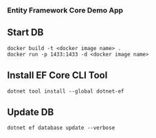 ### Entity Framework Core Demo App
## Start DB
```
docker build -t <docker image name> .
docker run -p 1433:1433 -d <docker image name>
```

## Install EF Core CLI Tool
```
dotnet tool install --global dotnet-ef
```

## Update DB
```
dotnet ef database update --verbose 
```